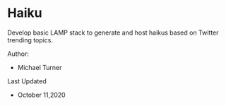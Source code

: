 # Haiku
Develop basic LAMP stack to generate and host haikus based on Twitter trending topics.

Author:
* Michael Turner

Last Updated
* October 11,2020